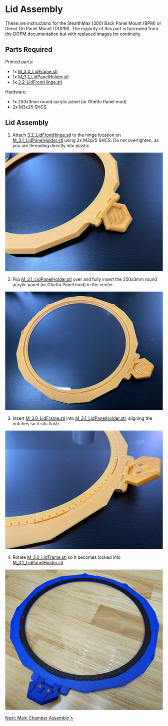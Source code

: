 # Lid Assembly

These are instructions for the StealthMax (300) Back Panel Mount (BPM) or Direct On Panel Mount (DOPM). The majority of this part is borrowed from the DOPM documentation but with replaced images for continuity.

## Parts Required

Printed parts:
- 1x [M_3.0_LidFrame.stl](../../STLs/3_Lid/StealthMax/M_3.0_LidFrame.stl)
- 1x [M_3.1_LidPanelHolder.stl](../../STLs/3_Lid/StealthMax/M_3.1_LidPanelHolder.stl)
- 1x [3.2_LidFrontHinge.stl](../../STLs/3_Lid/3.2_LidFrontHinge.stl)

Hardware:
- 1x 250x3mm round acrylic panel (or Ghetto Panel mod)
- 2x M3x25 SHCS

## Lid Assembly

1. Attach [3.2_LidFrontHinge.stl](../../STLs/3_Lid/3.2_LidFrontHinge.stl) to the hinge location on [M_3.1_LidPanelHolder.stl](../../STLs/3_Lid/StealthMax/M_3.1_LidPanelHolder.stl) using 2x M3x25 SHCS. Do not overtighten, as you are threading directly into plastic.

![Lid Front Hinge attach to Lid Panel Holder](../../assets/docs/BPM/lid_assembly_fronthinge_300.JPEG)

2. Flip [M_3.1_LidPanelHolder.stl](../../STLs/3_Lid/StealthMax/M_3.1_LidPanelHolder.stl) over and fully insert the 250x3mm round acrylic panel (or Ghetto Panel mod) in the center.

![Acrylic Panel insert into Lid Panel Holder](../../assets/docs/BPM/lid_assembly_acrylicpanel_300.JPEG)

3. Insert [M_3.0_LidFrame.stl](../../STLs/3_Lid/StealthMax/M_3.0_LidFrame.stl) into [M_3.1_LidPanelHolder.stl](../../STLs/3_Lid/StealthMax/M_3.1_LidPanelHolder.stl), aligning the notches so it sits flush.

![Lid Frame insert into Lid Panel Holder](../../assets/docs/BPM/lid_assembly_lidframe_rotate_300.JPEG)

4. Rotate [M_3.0_LidFrame.stl](../../STLs/3_Lid/StealthMax/M_3.0_LidFrame.stl) so it becomes locked into [M_3.1_LidPanelHolder.stl](../../STLs/3_Lid/StealthMax/M_3.1_LidPanelHolder.stl).

![Lid Frame insert locking](../../assets/docs/DOPM/lid_assembly_lidframe_rotate_300.png)

[Next: Main Chamber Assembly >](Main_Chamber_Assembly.md)